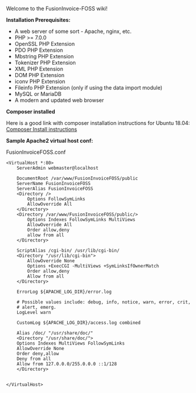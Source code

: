 Welcome to the FusionInvoice-FOSS wiki!

**Installation Prerequisites:**
* A web server of some sort - Apache, nginx, etc.
* PHP >= 7.0.0
* OpenSSL PHP Extension
* PDO PHP Extension
* Mbstring PHP Extension
* Tokenizer PHP Extension
* XML PHP Extension
* DOM PHP Extension
* iconv PHP Extension
* Fileinfo PHP Extension (only if using the data import module)
* MySQL or MariaDB
* A modern and updated web browser

**Composer installed**

Here is a good link with composer installation instructions for Ubuntu 18.04:
[Composer Install instructions](https://www.digitalocean.com/community/tutorials/how-to-install-and-use-composer-on-ubuntu-18-04)

**Sample Apache2 virtual host conf:**

FusionInvoiceFOSS.conf

	<VirtualHost *:80>
		ServerAdmin webmaster@localhost

		DocumentRoot /var/www/FusionInvoiceFOSS/public
		ServerName FusionInvoiceFOSS
		ServerAlias FusionInvoiceFOSS
		<Directory />
			Options FollowSymLinks
			AllowOverride All
		</Directory>
		<Directory /var/www/FusionInvoiceFOSS/public/>
			Options Indexes FollowSymLinks MultiViews
			AllowOverride All
			Order allow,deny
			allow from all
		</Directory>

		ScriptAlias /cgi-bin/ /usr/lib/cgi-bin/
		<Directory "/usr/lib/cgi-bin">
			AllowOverride None
			Options +ExecCGI -MultiViews +SymLinksIfOwnerMatch
			Order allow,deny
			Allow from all
		</Directory>

		ErrorLog ${APACHE_LOG_DIR}/error.log

		# Possible values include: debug, info, notice, warn, error, crit,
		# alert, emerg.
		LogLevel warn

		CustomLog ${APACHE_LOG_DIR}/access.log combined

	    Alias /doc/ "/usr/share/doc/"
	    <Directory "/usr/share/doc/">
		Options Indexes MultiViews FollowSymLinks
		AllowOverride None
		Order deny,allow
		Deny from all
		Allow from 127.0.0.0/255.0.0.0 ::1/128
	    </Directory>


	</VirtualHost>
